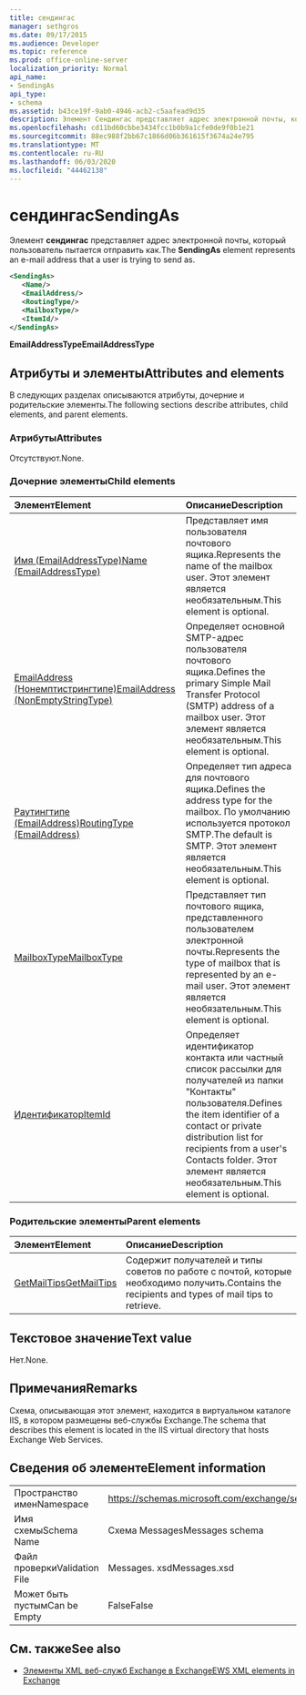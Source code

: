 ```yaml
---
title: сендингас
manager: sethgros
ms.date: 09/17/2015
ms.audience: Developer
ms.topic: reference
ms.prod: office-online-server
localization_priority: Normal
api_name:
- SendingAs
api_type:
- schema
ms.assetid: b43ce19f-9ab0-4946-acb2-c5aafead9d35
description: Элемент Сендингас представляет адрес электронной почты, который пользователь пытается отправить как.
ms.openlocfilehash: cd11bd60cbbe3434fcc1b0b9a1cfe0de9f0b1e21
ms.sourcegitcommit: 88ec988f2bb67c1866d06b361615f3674a24e795
ms.translationtype: MT
ms.contentlocale: ru-RU
ms.lasthandoff: 06/03/2020
ms.locfileid: "44462138"
---
```

# <a name="sendingas"></a><span data-ttu-id="e98cc-103">сендингас</span><span class="sxs-lookup"><span data-stu-id="e98cc-103">SendingAs</span></span>

<span data-ttu-id="e98cc-104">Элемент **сендингас** представляет адрес электронной почты, который пользователь пытается отправить как.</span><span class="sxs-lookup"><span data-stu-id="e98cc-104">The **SendingAs** element represents an e-mail address that a user is trying to send as.</span></span> 
  
```XML
<SendingAs>
   <Name/>
   <EmailAddress/>
   <RoutingType/>
   <MailboxType/>
   <ItemId/>
</SendingAs>
```

 <span data-ttu-id="e98cc-105">**EmailAddressType**</span><span class="sxs-lookup"><span data-stu-id="e98cc-105">**EmailAddressType**</span></span>
## <a name="attributes-and-elements"></a><span data-ttu-id="e98cc-106">Атрибуты и элементы</span><span class="sxs-lookup"><span data-stu-id="e98cc-106">Attributes and elements</span></span>

<span data-ttu-id="e98cc-107">В следующих разделах описываются атрибуты, дочерние и родительские элементы.</span><span class="sxs-lookup"><span data-stu-id="e98cc-107">The following sections describe attributes, child elements, and parent elements.</span></span>
  
### <a name="attributes"></a><span data-ttu-id="e98cc-108">Атрибуты</span><span class="sxs-lookup"><span data-stu-id="e98cc-108">Attributes</span></span>

<span data-ttu-id="e98cc-109">Отсутствуют.</span><span class="sxs-lookup"><span data-stu-id="e98cc-109">None.</span></span>
  
### <a name="child-elements"></a><span data-ttu-id="e98cc-110">Дочерние элементы</span><span class="sxs-lookup"><span data-stu-id="e98cc-110">Child elements</span></span>

|<span data-ttu-id="e98cc-111">**Элемент**</span><span class="sxs-lookup"><span data-stu-id="e98cc-111">**Element**</span></span>|<span data-ttu-id="e98cc-112">**Описание**</span><span class="sxs-lookup"><span data-stu-id="e98cc-112">**Description**</span></span>|
|:-----|:-----|
|[<span data-ttu-id="e98cc-113">Имя (EmailAddressType)</span><span class="sxs-lookup"><span data-stu-id="e98cc-113">Name (EmailAddressType)</span></span>](name-emailaddresstype.md) <br/> |<span data-ttu-id="e98cc-114">Представляет имя пользователя почтового ящика.</span><span class="sxs-lookup"><span data-stu-id="e98cc-114">Represents the name of the mailbox user.</span></span> <span data-ttu-id="e98cc-115">Этот элемент является необязательным.</span><span class="sxs-lookup"><span data-stu-id="e98cc-115">This element is optional.</span></span>  <br/> |
|[<span data-ttu-id="e98cc-116">EmailAddress (Нонемптистрингтипе)</span><span class="sxs-lookup"><span data-stu-id="e98cc-116">EmailAddress (NonEmptyStringType)</span></span>](emailaddress-nonemptystringtype.md) <br/> |<span data-ttu-id="e98cc-117">Определяет основной SMTP-адрес пользователя почтового ящика.</span><span class="sxs-lookup"><span data-stu-id="e98cc-117">Defines the primary Simple Mail Transfer Protocol (SMTP) address of a mailbox user.</span></span> <span data-ttu-id="e98cc-118">Этот элемент является необязательным.</span><span class="sxs-lookup"><span data-stu-id="e98cc-118">This element is optional.</span></span>  <br/> |
|[<span data-ttu-id="e98cc-119">Раутингтипе (EmailAddress)</span><span class="sxs-lookup"><span data-stu-id="e98cc-119">RoutingType (EmailAddress)</span></span>](routingtype-emailaddress.md) <br/> |<span data-ttu-id="e98cc-120">Определяет тип адреса для почтового ящика.</span><span class="sxs-lookup"><span data-stu-id="e98cc-120">Defines the address type for the mailbox.</span></span> <span data-ttu-id="e98cc-121">По умолчанию используется протокол SMTP.</span><span class="sxs-lookup"><span data-stu-id="e98cc-121">The default is SMTP.</span></span> <span data-ttu-id="e98cc-122">Этот элемент является необязательным.</span><span class="sxs-lookup"><span data-stu-id="e98cc-122">This element is optional.</span></span>  <br/> |
|[<span data-ttu-id="e98cc-123">MailboxType</span><span class="sxs-lookup"><span data-stu-id="e98cc-123">MailboxType</span></span>](mailboxtype.md) <br/> |<span data-ttu-id="e98cc-124">Представляет тип почтового ящика, представленного пользователем электронной почты.</span><span class="sxs-lookup"><span data-stu-id="e98cc-124">Represents the type of mailbox that is represented by an e-mail user.</span></span> <span data-ttu-id="e98cc-125">Этот элемент является необязательным.</span><span class="sxs-lookup"><span data-stu-id="e98cc-125">This element is optional.</span></span>  <br/> |
|[<span data-ttu-id="e98cc-126">Идентификатор</span><span class="sxs-lookup"><span data-stu-id="e98cc-126">ItemId</span></span>](itemid.md) <br/> |<span data-ttu-id="e98cc-127">Определяет идентификатор контакта или частный список рассылки для получателей из папки "Контакты" пользователя.</span><span class="sxs-lookup"><span data-stu-id="e98cc-127">Defines the item identifier of a contact or private distribution list for recipients from a user's Contacts folder.</span></span> <span data-ttu-id="e98cc-128">Этот элемент является необязательным.</span><span class="sxs-lookup"><span data-stu-id="e98cc-128">This element is optional.</span></span>  <br/> |
   
### <a name="parent-elements"></a><span data-ttu-id="e98cc-129">Родительские элементы</span><span class="sxs-lookup"><span data-stu-id="e98cc-129">Parent elements</span></span>

|<span data-ttu-id="e98cc-130">**Элемент**</span><span class="sxs-lookup"><span data-stu-id="e98cc-130">**Element**</span></span>|<span data-ttu-id="e98cc-131">**Описание**</span><span class="sxs-lookup"><span data-stu-id="e98cc-131">**Description**</span></span>|
|:-----|:-----|
|[<span data-ttu-id="e98cc-132">GetMailTips</span><span class="sxs-lookup"><span data-stu-id="e98cc-132">GetMailTips</span></span>](getmailtips.md) <br/> |<span data-ttu-id="e98cc-133">Содержит получателей и типы советов по работе с почтой, которые необходимо получить.</span><span class="sxs-lookup"><span data-stu-id="e98cc-133">Contains the recipients and types of mail tips to retrieve.</span></span>  <br/> |
   
## <a name="text-value"></a><span data-ttu-id="e98cc-134">Текстовое значение</span><span class="sxs-lookup"><span data-stu-id="e98cc-134">Text value</span></span>

<span data-ttu-id="e98cc-135">Нет.</span><span class="sxs-lookup"><span data-stu-id="e98cc-135">None.</span></span>
  
## <a name="remarks"></a><span data-ttu-id="e98cc-136">Примечания</span><span class="sxs-lookup"><span data-stu-id="e98cc-136">Remarks</span></span>

<span data-ttu-id="e98cc-137">Схема, описывающая этот элемент, находится в виртуальном каталоге IIS, в котором размещены веб-службы Exchange.</span><span class="sxs-lookup"><span data-stu-id="e98cc-137">The schema that describes this element is located in the IIS virtual directory that hosts Exchange Web Services.</span></span>
  
## <a name="element-information"></a><span data-ttu-id="e98cc-138">Сведения об элементе</span><span class="sxs-lookup"><span data-stu-id="e98cc-138">Element information</span></span>

|||
|:-----|:-----|
|<span data-ttu-id="e98cc-139">Пространство имен</span><span class="sxs-lookup"><span data-stu-id="e98cc-139">Namespace</span></span>  <br/> |https://schemas.microsoft.com/exchange/services/2006/messages  <br/> |
|<span data-ttu-id="e98cc-140">Имя схемы</span><span class="sxs-lookup"><span data-stu-id="e98cc-140">Schema Name</span></span>  <br/> |<span data-ttu-id="e98cc-141">Схема Messages</span><span class="sxs-lookup"><span data-stu-id="e98cc-141">Messages schema</span></span>  <br/> |
|<span data-ttu-id="e98cc-142">Файл проверки</span><span class="sxs-lookup"><span data-stu-id="e98cc-142">Validation File</span></span>  <br/> |<span data-ttu-id="e98cc-143">Messages. xsd</span><span class="sxs-lookup"><span data-stu-id="e98cc-143">Messages.xsd</span></span>  <br/> |
|<span data-ttu-id="e98cc-144">Может быть пустым</span><span class="sxs-lookup"><span data-stu-id="e98cc-144">Can be Empty</span></span>  <br/> |<span data-ttu-id="e98cc-145">False</span><span class="sxs-lookup"><span data-stu-id="e98cc-145">False</span></span>  <br/> |
   
## <a name="see-also"></a><span data-ttu-id="e98cc-146">См. также</span><span class="sxs-lookup"><span data-stu-id="e98cc-146">See also</span></span>



- [<span data-ttu-id="e98cc-147">Элементы XML веб-служб Exchange в Exchange</span><span class="sxs-lookup"><span data-stu-id="e98cc-147">EWS XML elements in Exchange</span></span>](ews-xml-elements-in-exchange.md)

